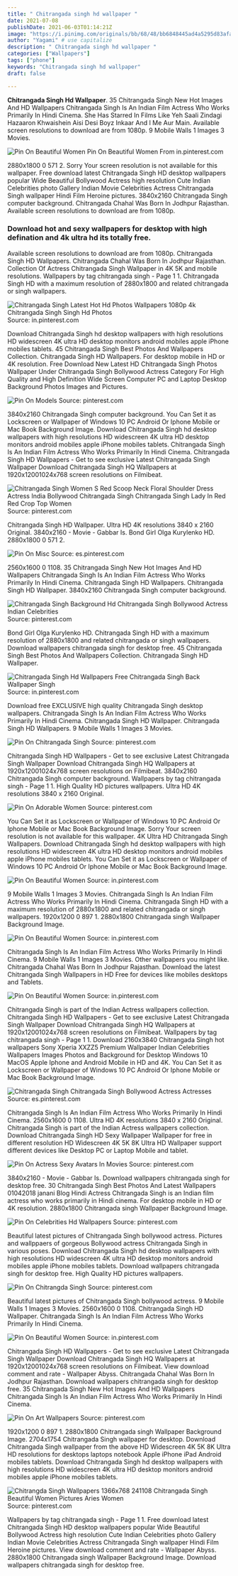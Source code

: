 ```yaml
---
title: " Chitrangada singh hd wallpaper "
date: 2021-07-08
publishDate: 2021-06-03T01:14:21Z
image: "https://i.pinimg.com/originals/bb/68/48/bb6848445ad4a5295d83afa26e7011ef.jpg"
author: "Yagami" # use capitalize
description: " Chitrangada singh hd wallpaper "
categories: ["Wallpapers"]
tags: ["phone"]
keywords: "Chitrangada singh hd wallpaper"
draft: false

---
```



**Chitrangada Singh Hd Wallpaper**. 35 Chitrangada Singh New Hot Images And HD Wallpapers Chitrangada Singh Is An Indian Film Actress Who Works Primarily In Hindi Cinema. She Has Starred In Films Like Yeh Saali Zindagi Hazaaron Khwaishein Aisi Desi Boyz Inkaar And I Me Aur Main. Available screen resolutions to download are from 1080p. 9 Mobile Walls 1 Images 3 Movies.

![Pin On Beautiful Women](https://i.pinimg.com/736x/cf/02/4e/cf024e8943fb739b457db3390bc96326.jpg "Pin On Beautiful Women")
Pin On Beautiful Women From in.pinterest.com


2880x1800 0 571 2. Sorry Your screen resolution is not available for this wallpaper. Free download latest Chitrangada Singh HD desktop wallpapers popular Wide Beautiful Bollywood Actress high resolution Cute Indian Celebrities photo Gallery Indian Movie Celebrities Actress Chitrangada Singh wallpaper Hindi Film Heroine pictures. 3840x2160 Chitrangada Singh computer background. Chitrangada Chahal Was Born In Jodhpur Rajasthan. Available screen resolutions to download are from 1080p.

### Download hot and sexy wallpapers for desktop with high defination and 4k ultra hd its totally free.

Available screen resolutions to download are from 1080p. Chitrangada Singh HD Wallpapers. Chitrangada Chahal Was Born In Jodhpur Rajasthan. Collection Of Actress Chitrangada Singh Wallpaper in 4K 5K and mobile resolutions. Wallpapers by tag chitrangada singh - Page 1 1. Chitrangada Singh HD with a maximum resolution of 2880x1800 and related chitrangada or singh wallpapers.


![Chitrangada Singh Latest Hot Hd Photos Wallpapers 1080p 4k Chitrangada Singh Singh Hd Photos](https://i.pinimg.com/736x/62/2f/57/622f5797e698af8c11c37de8db819b28.jpg "Chitrangada Singh Latest Hot Hd Photos Wallpapers 1080p 4k Chitrangada Singh Singh Hd Photos")
Source: in.pinterest.com

Download Chitrangada Singh hd desktop wallpapers with high resolutions HD widescreen 4K ultra HD desktop monitors android mobiles apple iPhone mobiles tablets. 45 Chitrangada Singh Best Photos And Wallpapers Collection. Chitrangada Singh HD Wallpapers. For desktop mobile in HD or 4K resolution. Free Download New Latest HD Chitrangada Singh Photos Wallpaper Under Chitrangada Singh Bollywood Actress Category For High Quality and High Definition Wide Screen Computer PC and Laptop Desktop Background Photos Images and Pictures.

![Pin On Models](https://i.pinimg.com/originals/ed/72/18/ed721817daf2cc973861c8e041ec99e2.jpg "Pin On Models")
Source: pinterest.com

3840x2160 Chitrangada Singh computer background. You Can Set it as Lockscreen or Wallpaper of Windows 10 PC Android Or Iphone Mobile or Mac Book Background Image. Download Chitrangada Singh hd desktop wallpapers with high resolutions HD widescreen 4K ultra HD desktop monitors android mobiles apple iPhone mobiles tablets. Chitrangada Singh Is An Indian Film Actress Who Works Primarily In Hindi Cinema. Chitrangada Singh HD Wallpapers - Get to see exclusive Latest Chitrangada Singh Wallpaper Download Chitrangada Singh HQ Wallpapers at 1920x12001024x768 screen resolutions on Filmibeat.

![Chitrangada Singh Women S Red Scoop Neck Floral Shoulder Dress Actress India Bollywood Chitrangada Singh Chitrangada Singh Lady In Red Red Crop Top Women](https://i.pinimg.com/originals/f6/d7/ba/f6d7ba721c52cfa59936291f90299384.jpg "Chitrangada Singh Women S Red Scoop Neck Floral Shoulder Dress Actress India Bollywood Chitrangada Singh Chitrangada Singh Lady In Red Red Crop Top Women")
Source: pinterest.com

Chitrangada Singh HD Wallpaper. Ultra HD 4K resolutions 3840 x 2160 Original. 3840x2160 - Movie - Gabbar Is. Bond Girl Olga Kurylenko HD. 2880x1800 0 571 2.

![Pin On Misc](https://i.pinimg.com/564x/70/94/8d/70948d3515e4b87ac75af3dbf5b7e383--chitrangada-singh-bollywood-stars.jpg "Pin On Misc")
Source: es.pinterest.com

2560x1600 0 1108. 35 Chitrangada Singh New Hot Images And HD Wallpapers Chitrangada Singh Is An Indian Film Actress Who Works Primarily In Hindi Cinema. Chitrangada Singh HD Wallpapers. Chitrangada Singh HD Wallpaper. 3840x2160 Chitrangada Singh computer background.

![Chitrangada Singh Background Hd Chitrangada Singh Bollywood Actress Indian Celebrities](https://i.pinimg.com/originals/5a/21/9c/5a219c2193c68d309b9de35e76d27677.jpg "Chitrangada Singh Background Hd Chitrangada Singh Bollywood Actress Indian Celebrities")
Source: pinterest.com

Bond Girl Olga Kurylenko HD. Chitrangada Singh HD with a maximum resolution of 2880x1800 and related chitrangada or singh wallpapers. Download wallpapers chitrangada singh for desktop free. 45 Chitrangada Singh Best Photos And Wallpapers Collection. Chitrangada Singh HD Wallpaper.

![Chitrangada Singh Hd Wallpapers Free Chitrangada Singh Back Wallpaper Singh](https://i.pinimg.com/originals/d5/4c/c8/d54cc8edba80a0c3ca4834769302b627.jpg "Chitrangada Singh Hd Wallpapers Free Chitrangada Singh Back Wallpaper Singh")
Source: in.pinterest.com

Download free EXCLUSIVE high quality Chitrangada Singh desktop wallpapers. Chitrangada Singh Is An Indian Film Actress Who Works Primarily In Hindi Cinema. Chitrangada Singh HD Wallpaper. Chitrangada Singh HD Wallpapers. 9 Mobile Walls 1 Images 3 Movies.

![Pin On Chitrangada Singh](https://i.pinimg.com/originals/ef/77/6f/ef776f6612e941438eaff16469e22d52.png "Pin On Chitrangada Singh")
Source: pinterest.com

Chitrangada Singh HD Wallpapers - Get to see exclusive Latest Chitrangada Singh Wallpaper Download Chitrangada Singh HQ Wallpapers at 1920x12001024x768 screen resolutions on Filmibeat. 3840x2160 Chitrangada Singh computer background. Wallpapers by tag chitrangada singh - Page 1 1. High Quality HD pictures wallpapers. Ultra HD 4K resolutions 3840 x 2160 Original.

![Pin On Adorable Women](https://i.pinimg.com/originals/88/41/69/884169f3451b7320bff9b6e631aba12f.jpg "Pin On Adorable Women")
Source: pinterest.com

You Can Set it as Lockscreen or Wallpaper of Windows 10 PC Android Or Iphone Mobile or Mac Book Background Image. Sorry Your screen resolution is not available for this wallpaper. 4K Ultra HD Chitrangada Singh Wallpapers. Download Chitrangada Singh hd desktop wallpapers with high resolutions HD widescreen 4K ultra HD desktop monitors android mobiles apple iPhone mobiles tablets. You Can Set it as Lockscreen or Wallpaper of Windows 10 PC Android Or Iphone Mobile or Mac Book Background Image.

![Pin On Beautiful Women](https://i.pinimg.com/736x/6e/7a/26/6e7a2690337506714335d317594d9df9.jpg "Pin On Beautiful Women")
Source: in.pinterest.com

9 Mobile Walls 1 Images 3 Movies. Chitrangada Singh Is An Indian Film Actress Who Works Primarily In Hindi Cinema. Chitrangada Singh HD with a maximum resolution of 2880x1800 and related chitrangada or singh wallpapers. 1920x1200 0 897 1. 2880x1800 Chitrangada singh Wallpaper Background Image.

![Pin On Beautiful Women](https://i.pinimg.com/736x/cf/02/4e/cf024e8943fb739b457db3390bc96326.jpg "Pin On Beautiful Women")
Source: in.pinterest.com

Chitrangada Singh Is An Indian Film Actress Who Works Primarily In Hindi Cinema. 9 Mobile Walls 1 Images 3 Movies. Other wallpapers you might like. Chitrangada Chahal Was Born In Jodhpur Rajasthan. Download the latest Chitrangada Singh Wallpapers in HD Free for devices like mobiles desktops and Tablets.

![Pin On Beautiful Women](https://i.pinimg.com/736x/1c/72/dc/1c72dc8a42bafbdbcde55795e185373f.jpg "Pin On Beautiful Women")
Source: in.pinterest.com

Chitrangada Singh is part of the Indian Actress wallpapers collection. Chitrangada Singh HD Wallpapers - Get to see exclusive Latest Chitrangada Singh Wallpaper Download Chitrangada Singh HQ Wallpapers at 1920x12001024x768 screen resolutions on Filmibeat. Wallpapers by tag chitrangada singh - Page 1 1. Download 2160x3840 Chitrangada Singh hot wallpapers Sony Xperia XXZZ5 Premium Wallpaper Indian Celebrities Wallpapers Images Photos and Background for Desktop Windows 10 MacOS Apple Iphone and Android Mobile in HD and 4K. You Can Set it as Lockscreen or Wallpaper of Windows 10 PC Android Or Iphone Mobile or Mac Book Background Image.

![Chitrangada Singh Chitrangada Singh Bollywood Actress Actresses](https://i.pinimg.com/originals/6d/fb/c6/6dfbc6ad454064c17bb4ca745bf2f8f3.jpg "Chitrangada Singh Chitrangada Singh Bollywood Actress Actresses")
Source: es.pinterest.com

Chitrangada Singh Is An Indian Film Actress Who Works Primarily In Hindi Cinema. 2560x1600 0 1108. Ultra HD 4K resolutions 3840 x 2160 Original. Chitrangada Singh is part of the Indian Actress wallpapers collection. Download Chitrangada Singh HD Sexy Wallpaper Wallpaper for free in different resolution HD Widescreen 4K 5K 8K Ultra HD Wallpaper support different devices like Desktop PC or Laptop Mobile and tablet.

![Pin On Actress Sexy Avatars In Movies](https://i.pinimg.com/originals/17/c5/c8/17c5c8a0fba09140f8067532d1fbf4fe.jpg "Pin On Actress Sexy Avatars In Movies")
Source: pinterest.com

3840x2160 - Movie - Gabbar Is. Download wallpapers chitrangada singh for desktop free. 30 Chitrangada Singh Best Photos And Latest Wallpapers 01042018 janani Blog Hindi Actress Chitrangada Singh is an Indian film actress who works primarily in Hindi cinema. For desktop mobile in HD or 4K resolution. 2880x1800 Chitrangada singh Wallpaper Background Image.

![Pin On Celebrities Hd Wallpapers](https://i.pinimg.com/736x/d7/88/df/d788dfd28b3c7cca8fa4216dc92519ee.jpg "Pin On Celebrities Hd Wallpapers")
Source: pinterest.com

Beautiful latest pictures of Chitrangada Singh bollywood actress. Pictures and wallppaers of gorgeous Bollywood actress Chitrangada Singh in various poses. Download Chitrangada Singh hd desktop wallpapers with high resolutions HD widescreen 4K ultra HD desktop monitors android mobiles apple iPhone mobiles tablets. Download wallpapers chitrangada singh for desktop free. High Quality HD pictures wallpapers.

![Pin On Chitrangda Singh](https://i.pinimg.com/736x/ca/91/35/ca9135c8157bac236d1ab811edef0777.jpg "Pin On Chitrangda Singh")
Source: pinterest.com

Beautiful latest pictures of Chitrangada Singh bollywood actress. 9 Mobile Walls 1 Images 3 Movies. 2560x1600 0 1108. Chitrangada Singh HD Wallpaper. Chitrangada Singh Is An Indian Film Actress Who Works Primarily In Hindi Cinema.

![Pin On Beautiful Women](https://i.pinimg.com/originals/32/e4/55/32e45500907dfdd869a167ee22832393.jpg "Pin On Beautiful Women")
Source: in.pinterest.com

Chitrangada Singh HD Wallpapers - Get to see exclusive Latest Chitrangada Singh Wallpaper Download Chitrangada Singh HQ Wallpapers at 1920x12001024x768 screen resolutions on Filmibeat. View download comment and rate - Wallpaper Abyss. Chitrangada Chahal Was Born In Jodhpur Rajasthan. Download wallpapers chitrangada singh for desktop free. 35 Chitrangada Singh New Hot Images And HD Wallpapers Chitrangada Singh Is An Indian Film Actress Who Works Primarily In Hindi Cinema.

![Pin On Art Wallpapers](https://i.pinimg.com/originals/bc/75/cd/bc75cdf7d67a17bd195b372892e81e67.jpg "Pin On Art Wallpapers")
Source: pinterest.com

1920x1200 0 897 1. 2880x1800 Chitrangada singh Wallpaper Background Image. 2704x1754 Chitrangada Singh wallpaper for desktop. Download Chitrangada Singh wallpaper from the above HD Widescreen 4K 5K 8K Ultra HD resolutions for desktops laptops notebook Apple iPhone iPad Android mobiles tablets. Download Chitrangada Singh hd desktop wallpapers with high resolutions HD widescreen 4K ultra HD desktop monitors android mobiles apple iPhone mobiles tablets.

![Chitrangda Singh Wallpapers 1366x768 241108 Chitrangada Singh Beautiful Women Pictures Aries Women](https://i.pinimg.com/originals/bb/68/48/bb6848445ad4a5295d83afa26e7011ef.jpg "Chitrangda Singh Wallpapers 1366x768 241108 Chitrangada Singh Beautiful Women Pictures Aries Women")
Source: pinterest.com

Wallpapers by tag chitrangada singh - Page 1 1. Free download latest Chitrangada Singh HD desktop wallpapers popular Wide Beautiful Bollywood Actress high resolution Cute Indian Celebrities photo Gallery Indian Movie Celebrities Actress Chitrangada Singh wallpaper Hindi Film Heroine pictures. View download comment and rate - Wallpaper Abyss. 2880x1800 Chitrangada singh Wallpaper Background Image. Download wallpapers chitrangada singh for desktop free.

